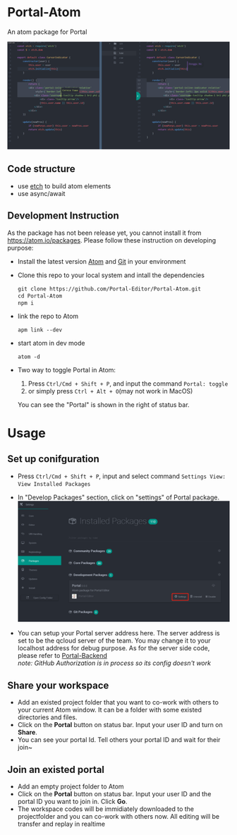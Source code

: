 # Portal-Atom
An atom package for Portal

![](doc/demo.gif)

## Code structure
- use [etch](https://github.com/atom/etch) to build atom elements
- use async/await

## Development Instruction
As the package has not been release yet, you cannot install it from https://atom.io/packages. Please follow these instruction on developing purpose:

- Install the latest version [Atom](https://atom.io/) and [Git](https://git-scm.com/) in your environment
- Clone this repo to your local system and intall the dependencies  

      git clone https://github.com/Portal-Editor/Portal-Atom.git
      cd Portal-Atom
      npm i
- link the repo to Atom

      apm link --dev
- start atom in dev mode

      atom -d
- Two way to toggle Portal in Atom:   
  1. Press `Ctrl/Cmd + Shift + P`, and input the command `Portal: toggle`
  2. or simply press `Ctrl + Alt + O`(may not work in MacOS)
  
  You can see the "Portal" is shown in the right of status bar.

# Usage
## Set up conifguration

- Press `Ctrl/Cmd + Shift + P`, input and select command `Settings View: View Installed Packages`
- In "Develop Packages" section, click on "settings" of Portal package.
      ![](doc/screenshots/setting.png)

- You can setup your Portal server address here. The server address is set to be the qcloud server of the team. You may change it to your localhost address for debug purpose. As for the server side code, please refer to [Portal-Backend](https://github.com/cscw-and-se/co-atom-backend)  
  _note: GitHub Authorization is in process so its config doesn't work_

## Share your workspace
- Add an existed project folder that you want to co-work with others to your current Atom window. It can be a folder with some existed directories and files.
- Click on the **Portal** button on status bar. Input your user ID and turn on **Share**.
- You can see your portal Id. Tell others your portal ID and wait for their join~

## Join an existed portal
- Add an empty project folder to Atom
- Click on the **Portal** button on status bar. Input your user ID and the portal ID you want to join in. Click **Go**.
- The workspace codes will be immidiately downloaded to the projectfolder and you can co-work with others now. All editing will be transfer and replay in realtime
